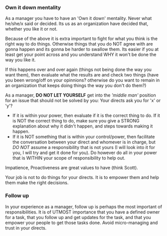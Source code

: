 ### Own it down mentality

As a manager you have to have an 'Own it down' mentality. Never what he/she/x said or decided. Its us as an organization have decided that, whether you like it or not.

Because of the above it is extra important to fight for what you think is the right way to do things. Otherwise things that you do NOT agree with are gonna happen and its gonna be harder to swallow them. Its easier if you at least get your point across and you understand WHY it won't be done the way you like it.

If this happens over and over again (things not being done the way you want them), then evaluate what the results are and check two things (have you been wrong/off on your opinnions? otherwise do you want to remain in an organization that keeps doing things the way you don't do them?)

As a manager, **DO NOT LET YOURSELF** get into the *'middle man'* position for an issue that should not be solved by you:
Your directs ask you for 'x' or 'y'?
* If it is within your power, then evaluate if it is the correct thing to do. If it is NOT the correct thing to do, make sure you give a STRONG explanation about why it didn't happen, and steps towards making it happen.
* If it is NOT something that is within your control/power, then facilitate the conversation between your direct and whomever is in charge, but *DO NOT* assume a responsibility that is not yours (I will look into it for you, I will try and get it done for you). Do however do all in your power that is WITHIN your scope of responsibility to help out.

Impatience, Proactiveness are great values to have (think Scott).

Your job is not to do things for your directs. It is to empower them and help them make the right decisions.

### Follow up

In your experience as a manager, follow up is perhaps the most important of responsibilities. It is of UTMOST importance that you have a defined owner for a task, that you follow up and get updates for the task, and that you empower your people to get those tasks done. Avoid micro-managing and trust in your directs.

